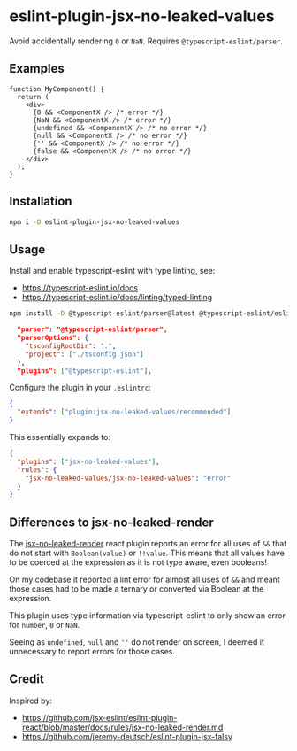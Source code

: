 # eslint-plugin-jsx-no-leaked-values

Avoid accidentally rendering `0` or `NaN`. Requires `@typescript-eslint/parser`.

## Examples

```tsx
function MyComponent() {
  return (
    <div>
      {0 && <ComponentX /> /* error */}
      {NaN && <ComponentX /> /* error */}
      {undefined && <ComponentX /> /* no error */}
      {null && <ComponentX /> /* no error */}
      {'' && <ComponentX /> /* no error */}
      {false && <ComponentX /> /* no error */}
    </div>
  );
}
```

## Installation

```sh
npm i -D eslint-plugin-jsx-no-leaked-values
```

## Usage

Install and enable typescript-eslint with type linting, see:

- https://typescript-eslint.io/docs
- https://typescript-eslint.io/docs/linting/typed-linting

```sh
npm install -D @typescript-eslint/parser@latest @typescript-eslint/eslint-plugin@latest eslint@latest typescript@latest
```

```json
  "parser": "@typescript-eslint/parser",
  "parserOptions": {
    "tsconfigRootDir": ".",
    "project": ["./tsconfig.json"]
  },
  "plugins": ["@typescript-eslint"],
```

Configure the plugin in your `.eslintrc`:

```json
{
  "extends": ["plugin:jsx-no-leaked-values/recommended"]
}
```

This essentially expands to:

```json
{
  "plugins": ["jsx-no-leaked-values"],
  "rules": {
    "jsx-no-leaked-values/jsx-no-leaked-values": "error"
  }
}
```

## Differences to jsx-no-leaked-render

The [jsx-no-leaked-render](https://github.com/jsx-eslint/eslint-plugin-react/blob/master/docs/rules/jsx-no-leaked-render.md) react plugin reports an error for all uses of `&&` that do not start with `Boolean(value)` or `!!value`. This means that all values have to be coerced at the expression as it is not type aware, even booleans!

On my codebase it reported a lint error for almost all uses of `&&` and meant those cases had to be made a ternary or converted via Boolean at the expression.

This plugin uses type information via typescript-eslint to only show an error for `number`, `0` or `NaN`.

Seeing as `undefined`, `null` and `''` do not render on screen, I deemed it unnecessary to report errors for those cases.

## Credit

Inspired by:

- https://github.com/jsx-eslint/eslint-plugin-react/blob/master/docs/rules/jsx-no-leaked-render.md
- https://github.com/jeremy-deutsch/eslint-plugin-jsx-falsy
